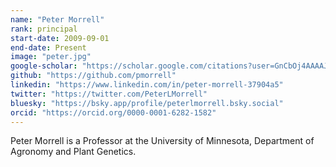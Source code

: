```yaml
---
name: "Peter Morrell"
rank: principal
start-date: 2009-09-01
end-date: Present
image: "peter.jpg"
google-scholar: "https://scholar.google.com/citations?user=GnCbOj4AAAAJ&hl=en"
github: "https://github.com/pmorrell"
linkedin: "https://www.linkedin.com/in/peter-morrell-37904a5"
twitter: "https://twitter.com/PeterLMorrell"
bluesky: "https://bsky.app/profile/peterlmorrell.bsky.social"
orcid: "https://orcid.org/0000-0001-6282-1582"
---
```


Peter Morrell is a Professor at the University of Minnesota, Department of Agronomy and Plant Genetics. 
